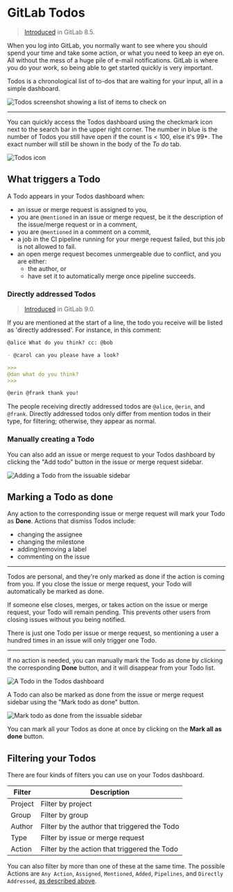 # GitLab Todos

> [Introduced][ce-2817] in GitLab 8.5.

When you log into GitLab, you normally want to see where you should spend your
time and take some action, or what you need to keep an eye on. All without the
mess of a huge pile of e-mail notifications. GitLab is where you do your work,
so being able to get started quickly is very important.

Todos is a chronological list of to-dos that are waiting for your input, all
in a simple dashboard.

![Todos screenshot showing a list of items to check on](img/todos_index.png)

---

You can quickly access the Todos dashboard using the checkmark icon next to the
search bar in the upper right corner. The number in blue is the number of Todos
you still have open if the count is < 100, else it's 99+. The exact number
will still be shown in the body of the _To do_ tab.

![Todos icon](img/todos_icon.png)

## What triggers a Todo

A Todo appears in your Todos dashboard when:

- an issue or merge request is assigned to you,
- you are `@mentioned` in an issue or merge request, be it the description of
  the issue/merge request or in a comment,
- you are `@mentioned` in a comment on a commit,
- a job in the CI pipeline running for your merge request failed, but this
  job is not allowed to fail.
- an open merge request becomes unmergeable due to conflict, and you are either:
  - the author, or
  - have set it to automatically merge once pipeline succeeds.

### Directly addressed Todos

> [Introduced][ce-7926] in GitLab 9.0.

If you are mentioned at the start of a line, the todo you receive will be listed
as 'directly addressed'. For instance, in this comment:

```markdown
@alice What do you think? cc: @bob

- @carol can you please have a look?

>>>
@dan what do you think?
>>>

@erin @frank thank you!
```

The people receiving directly addressed todos are `@alice`, `@erin`, and
`@frank`. Directly addressed todos only differ from mention todos in their type,
for filtering; otherwise, they appear as normal.

### Manually creating a Todo

You can also add an issue or merge request to your Todos dashboard by clicking
the "Add todo" button in the issue or merge request sidebar.

![Adding a Todo from the issuable sidebar](img/todos_add_todo_sidebar.png)

## Marking a Todo as done

Any action to the corresponding issue or merge request will mark your Todo as
**Done**. Actions that dismiss Todos include:

- changing the assignee
- changing the milestone
- adding/removing a label
- commenting on the issue

---

Todos are personal, and they're only marked as done if the action is coming from
you. If you close the issue or merge request, your Todo will automatically
be marked as done.

If someone else closes, merges, or takes action on the issue or merge
request, your Todo will remain pending. This prevents other users from closing issues without you being notified.

There is just one Todo per issue or merge request, so mentioning a user a
hundred times in an issue will only trigger one Todo.

---

If no action is needed, you can manually mark the Todo as done by clicking the
corresponding **Done** button, and it will disappear from your Todo list.

![A Todo in the Todos dashboard](img/todo_list_item.png)

A Todo can also be marked as done from the issue or merge request sidebar using
the "Mark todo as done" button.

![Mark todo as done from the issuable sidebar](img/todos_mark_done_sidebar.png)

You can mark all your Todos as done at once by clicking on the **Mark all as
done** button.

## Filtering your Todos

There are four kinds of filters you can use on your Todos dashboard.

| Filter  | Description |
| ------- | ----------- |
| Project | Filter by project |
| Group   | Filter by group |
| Author  | Filter by the author that triggered the Todo |
| Type    | Filter by issue or merge request |
| Action  | Filter by the action that triggered the Todo |

You can also filter by more than one of these at the same time. The possible Actions are `Any Action`, `Assigned`, `Mentioned`, `Added`, `Pipelines`, and `Directly Addressed`, [as described above](#what-triggers-a-todo).

[ce-2817]: https://gitlab.com/gitlab-org/gitlab-ce/merge_requests/2817
[ce-7926]: https://gitlab.com/gitlab-org/gitlab-ce/merge_requests/7926
